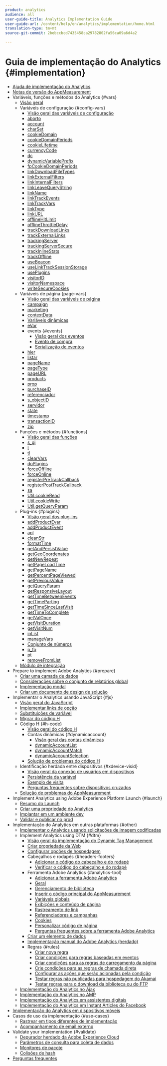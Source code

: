 ```yaml
---
product: analytics
audience: all
user-guide-title: Analytics Implementation Guide
user-guide-url: /content/help/en/analytics/implementation/home.html
translation-type: tm+mt
source-git-commit: 2bebccbcd7435458ca29782802fa56ca09a6d4a2

---
```



# Guia de implementação do Analytics {#implementation}

+ [Ajuda de implementação do Analytics](home.md).
+ [Notas de versão do AppMeasurement](appmeasurement-updates.md)
+ Variáveis, funções e métodos do Analytics {#vars}
   + [Visão geral](vars/overview.md)
   + Variáveis de configuração {#config-vars}
      + [Visão geral das variáveis de configuração](vars/config-vars/configuration-variables.md)
      + [aborto](vars/config-vars/abort.md)
      + [account](vars/config-vars/account.md)
      + [charSet](vars/config-vars/charset.md)
      + [cookieDomain](vars/config-vars/cookiedomain.md)
      + [cookieDomainPeriods](vars/config-vars/cookiedomainperiods.md)
      + [cookieLifetime](vars/config-vars/cookielifetime.md)
      + [currencyCode](vars/config-vars/currencycode.md)
      + [dc](vars/config-vars/dc.md)
      + [dynamicVariablePrefix](vars/config-vars/dynamicvariableprefix.md)
      + [fpCookieDomainPeriods](vars/config-vars/fpcookiedomainperiods.md)
      + [linkDownloadFileTypes](vars/config-vars/linkdownloadfiletypes.md)
      + [linkExternalFilters](vars/config-vars/linkexternalfilters.md)
      + [linkInternalFilters](vars/config-vars/linkinternalfilters.md)
      + [linkLeaveQueryString](vars/config-vars/linkleavequerystring.md)
      + [linkName](vars/config-vars/linkname.md)
      + [linkTrackEvents](vars/config-vars/linktrackevents.md)
      + [linkTrackVars](vars/config-vars/linktrackvars.md)
      + [linkType](vars/config-vars/linktype.md)
      + [linkURL](vars/config-vars/linkurl.md)
      + [offlineHitLimit](vars/config-vars/offlinehitlimit.md)
      + [offlineThrottleDelay](vars/config-vars/offlinethrottledelay.md)
      + [trackDownloadLinks](vars/config-vars/trackdownloadlinks.md)
      + [trackExternalLinks](vars/config-vars/trackexternallinks.md)
      + [trackingServer](vars/config-vars/trackingserver.md)
      + [trackingServerSecure](vars/config-vars/trackingserversecure.md)
      + [trackInlineStats](vars/config-vars/trackinlinestats.md)
      + [trackOffline](vars/config-vars/trackoffline.md)
      + [useBeacon](vars/config-vars/usebeacon.md)
      + [useLinkTrackSessionStorage](vars/config-vars/uselinktracksessionstorage.md)
      + [usePlugins](vars/config-vars/useplugins.md)
      + [visitorID](vars/config-vars/visitorid.md)
      + [visitorNamespace](vars/config-vars/visitornamespace.md)
      + [writeSecureCookies](vars/config-vars/writesecurecookies.md)
   + Variáveis de página {page-vars}
      + [Visão geral das variáveis de página](vars/page-vars/page-variables.md)
      + [campaign](vars/page-vars/campaign.md)
      + [marketing](vars/page-vars/channel.md)
      + [contextData](vars/page-vars/contextdata.md)
      + [Variáveis dinâmicas](vars/page-vars/dynamic-variables.md)
      + [eVar](vars/page-vars/evar.md)
      + events {#events}
         + [Visão geral dos eventos](vars/page-vars/events/events-overview.md)
         + [Evento de compra](vars/page-vars/events/event-purchase.md)
         + [Serialização de eventos](vars/page-vars/events/event-serialization.md)
      + [hier](vars/page-vars/hier.md)
      + [listar](vars/page-vars/list.md)
      + [pageName](vars/page-vars/pagename.md)
      + [pageType](vars/page-vars/pagetype.md)
      + [pageURL](vars/page-vars/pageurl.md)
      + [products](vars/page-vars/products.md)
      + [prop](vars/page-vars/prop.md)
      + [purchaseID](vars/page-vars/purchaseid.md)
      + [referenciador](vars/page-vars/referrer.md)
      + [s_objectID](vars/page-vars/s-objectid.md)
      + [servidor](vars/page-vars/server.md)
      + [state](vars/page-vars/state.md)
      + [timestamp](vars/page-vars/timestamp.md)
      + [transactionID](vars/page-vars/transactionid.md)
      + [zip](vars/page-vars/zip.md)
   + Funções e métodos {#functions}
      + [Visão geral das funções](vars/functions/overview.md)
      + [s_gi](vars/functions/s-gi.md)
      + [t](vars/functions/t-method.md)
      + [tl](vars/functions/tl-method.md)
      + [clearVars](vars/functions/clearvars.md)
      + [doPlugins](vars/functions/doplugins.md)
      + [forceOffline](vars/functions/forceoffline.md)
      + [forceOnline](vars/functions/forceonline.md)
      + [registerPreTrackCallback](vars/functions/registerpretrackcallback.md)
      + [registerPostTrackCallback](vars/functions/registerposttrackcallback.md)
      + [sa](vars/functions/sa-method.md)
      + [Util.cookieRead](vars/functions/util-cookieread.md)
      + [Util.cookieWrite](vars/functions/util-cookiewrite.md)
      + [Util.getQueryParam](vars/functions/util-getqueryparam.md)
   + Plug-ins {#plugins}
      + [Visão geral dos plug-ins](vars/plugins/impl-plugins.md)
      + [addProductEvar](vars/plugins/addproductevar.md)
      + [addProductEvent](vars/plugins/addproductevent.md)
      + [apl](vars/plugins/apl.md)
      + [cleanStr](vars/plugins/cleanstr.md)
      + [formatTime](vars/plugins/formattime.md)
      + [getAndPersistValue](vars/plugins/getandpersistvalue.md)
      + [getGeoCoordenates](vars/plugins/getgeocoordinates.md)
      + [getNewRepeat](vars/plugins/getnewrepeat.md)
      + [getPageLoadTime](vars/plugins/getpageloadtime.md)
      + [getPageName](vars/plugins/getpagename.md)
      + [getPercentPageViewed](vars/plugins/getpercentpageviewed.md)
      + [getPreviousValue](vars/plugins/getpreviousvalue.md)
      + [getQueryParam](vars/plugins/getqueryparam.md)
      + [getResponsiveLayout](vars/plugins/getresponsivelayout.md)
      + [getTimeBetweenEvents](vars/plugins/gettimebetweenevents.md)
      + [getTimeParting](vars/plugins/gettimeparting.md)
      + [getTimeSinceLastVisit](vars/plugins/gettimesincelastvisit.md)
      + [getTimeToComplete](vars/plugins/gettimetocomplete.md)
      + [getValOnce](vars/plugins/getvalonce.md)
      + [getVisitDuration](vars/plugins/getvisitduration.md)
      + [getVisitNum](vars/plugins/getvisitnum.md)
      + [inList](vars/plugins/inlist.md)
      + [manageVars](vars/plugins/managevars.md)
      + [Conjunto de números](vars/plugins/numberssuite.md)
      + [p_fo](vars/plugins/p-fo.md)
      + [pt](vars/plugins/pt.md)
      + [removeFromList](vars/plugins/removefromlist.md)
   + [Módulo de integração](vars/integrate.md)
+ Prepare to implement Adobe Analytics {#prepare}
   + [Criar uma camada de dados](prepare/data-layer.md)
   + [Considerações sobre o conjunto de relatórios global](prepare/global-rs.md)
   + [Implementação modal](prepare/implementation-modal.md)
   + [Criar um documento de design de solução](prepare/solution-design.md)
+ Implementar o Analytics usando JavaScript {#js}
   + [Visão geral do JavaScript](js/overview.md)
   + [Implementar links de opção](js/opt-out.md)
   + [Substituições de variável](js/overrides.md)
   + [Migrar do código H](js/migrate-from-hcode.md)
   + Código H {#h-code}
      + [Visão geral do código H](js/h-code/overview.md)
      + Contas dinâmicas {#dynamicaccount}
         + [Visão geral das contas dinâmicas](js/h-code/dynamicaccount/overview.md)
         + [dynamicAccountList](js/h-code/dynamicaccount/dynamicaccountlist.md)
         + [dynamicAccountMatch](js/h-code/dynamicaccount/dynamicaccountmatch.md)
         + [dynamicAccountSelection](js/h-code/dynamicaccount/dynamicaccountselection.md)
      + [Solução de problemas do código H](js/h-code/troubleshooting.md)
   + Identificação herdada entre dispositivos {#xdevice-visid}
      + [Visão geral da conexão de usuários em dispositivos](js/xdevice-visid/xdevice-connecting.md)
      + [Persistência da variável](js/xdevice-visid/variable-persistence.md)
      + [Exemplo de visita](js/xdevice-visid/visit-example.md)
      + [Perguntas frequentes sobre dispositivos cruzados](js/xdevice-visid/xdevice-faq.md)
   + [Solução de problemas do AppMeasurement](js/troubleshooting.md)
+ Implement Analytics using Adobe Experience Platform Launch {#launch}
   + [Resumo do Launch](launch/overview.md)
   + [Criar uma propriedade do Analytics](launch/create-analytics-property.md)
   + [Implantar em um ambiente dev](launch/deploy-dev.md)
   + [Validar e publicar no prod](launch/validate-publish-prod.md)
+ Implementação do Analytics em outras plataformas {#other}
   + [Implementar o Analytics usando solicitações de imagem codificadas](other/hardcoded.md)
   + Implement Analytics using DTM {#dtm}
      + [Visão geral da implementação do Dynamic Tag Management](other/dtm/dtm-implementation-overview.md)
      + [Criar propriedade da Web](other/dtm/t-create-web-property.md)
      + [Configurar opções de hospedagem](other/dtm/t-configure-hosting.md)
      + Cabeçalhos e rodapés {#headers-footers}
         + [Adicionar o código do cabeçalho e do rodapé](other/dtm/c-headers-footers/t-header-footer-code.md)
         + [Verificar o código do cabeçalho e do rodapé](other/dtm/c-headers-footers/t-verify-header-footer.md)
      + Ferramenta Adobe Analytics {#analytics-tool}
         + [Adicionar a ferramenta Adobe Analytics](other/dtm/c-aa-tool/analytics-dtm.md)
         + [Geral](other/dtm/c-aa-tool/general-settings-analytics.md)
         + [Gerenciamento de biblioteca](other/dtm/c-aa-tool/library-management.md)
         + [Inserir o código principal do AppMeasurement](other/dtm/c-aa-tool/t-appmeasurement-code.md)
         + [Variáveis globais](other/dtm/c-aa-tool/global-variables.md)
         + [Exibições e conteúdo de página](other/dtm/c-aa-tool/pageviews-content.md)
         + [Rastreamento de link](other/dtm/c-aa-tool/link-tracking.md)
         + [Referenciadores e campanhas](other/dtm/c-aa-tool/referrers-campaigns.md)
         + [Cookies](other/dtm/c-aa-tool/cookies-analytics.md)
         + [Personalizar código de página](other/dtm/c-aa-tool/customize-page-code.md)
         + [Perguntas frequentes sobre a ferramenta Adobe Analytics](other/dtm/c-aa-tool/dtm-faq.md)
      + [Criar um elemento de dados](other/dtm/t-data-element.md)
      + [Implementação manual do Adobe Analytics (herdado)](other/dtm/t-analytics-deploy.md)
      + Regras {#rules}
         + [Criar nova regra](other/dtm/c-rules/t-rules-create.md)
         + [Criar condições para regras baseadas em eventos](other/dtm/c-rules/t-rules-event-conditions.md)
         + [Criar condições para as regras de carregamento da página](other/dtm/c-rules/t-rules-page-conditions.md)
         + [Crie condições para as regras de chamada direta](other/dtm/c-rules/t-rules-direct-conditions.md)
         + [Configurar as ações que serão acionadas pela condição](other/dtm/c-rules/t-rules-actions.md)
         + [Testar regras não publicadas para hospedagem do Akamai](other/dtm/c-rules/t-test-rules-akamai.md)
         + [Testar regras para o download da biblioteca ou do FTP](other/dtm/c-rules/t-test-rules-ftp.md)
   + [Implementação do Analytics no Ajax](other/ajax.md)
   + [Implementação do Analytics no AMP](other/amp.md)
   + [Implementação do Analytics em assistentes digitais](other/digital-assistants.md)
   + [Implementação do Analytics em Instant Articles do Facebook](other/fb-instant-articles.md)
+ [Implementação do Analytics em dispositivos móveis](mobile-device-sdk.md)
+ Casos de uso da implementação {#use-cases}
   + [Rastrear em tipos diferentes de implementação](use-cases/cross-type-implementation.md)
   + [Acompanhamento de email externo](use-cases/email-external.md)
+ Validate your implementation {#validate}
   + [Depurador herdado da Adobe Experience Cloud](validate/debugger.md)
   + [Parâmetros de consulta para coleta de dados](validate/query-parameters.md)
   + [Monitores de pacote](validate/packet-monitor.md)
   + [Colisões de hash](validate/hash-collisions.md)
+ [Perguntas frequentes](faq.md)
